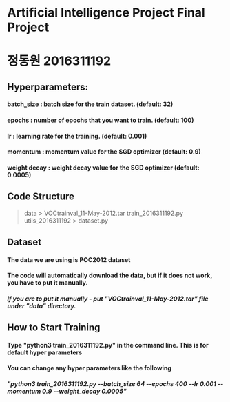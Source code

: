 # Artificial Intelligence Project Final Project
# 정동원 2016311192

## Hyperparameters:

#### batch_size : batch size for the train dataset. (default: 32)
#### epochs : number of epochs that you want to train. (default: 100)
#### lr : learning rate for the training. (default: 0.001)
#### momentum : momentum value for the SGD optimizer (default: 0.9)
#### weight decay : weight decay value for the SGD optimizer (default: 0.0005)

## Code Structure

> data
    > VOCtrainval_11-May-2012.tar
> train_2016311192.py
> utils_2016311192
    > dataset.py

## Dataset

#### The data we are using is POC2012 dataset
#### The code will automatically download the data, but if it does not work, you have to put it manually.
##### If you are to put it manually - put "VOCtrainval_11-May-2012.tar" file under "data" directory. 

## How to Start Training

#### Type "python3 train_2016311192.py" in the command line. This is for default hyper parameters
#### You can change any hyper parameters like the following
##### "python3 train_2016311192.py --batch_size 64 --epochs 400 --lr 0.001 --momentum 0.9 --weight_decay 0.0005"